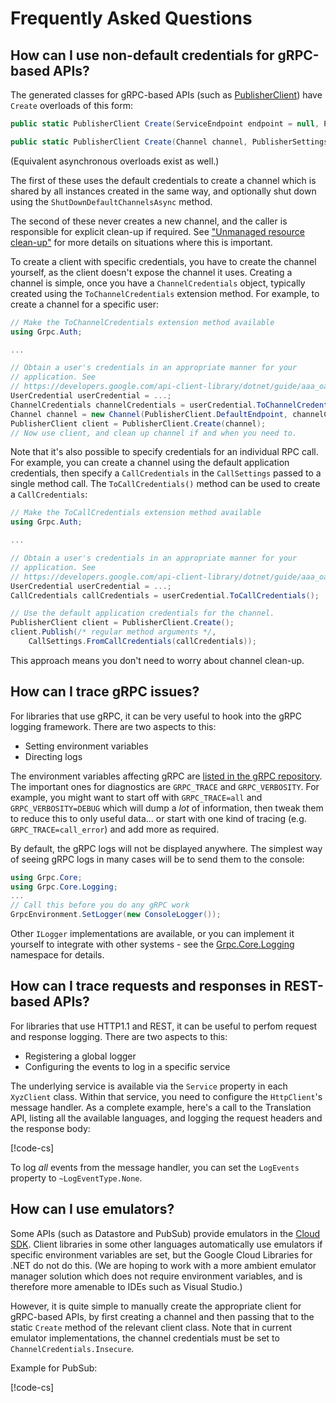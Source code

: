 # Frequently Asked Questions

## How can I use non-default credentials for gRPC-based APIs?

The generated classes for gRPC-based APIs (such as
[PublisherClient](Google.Cloud.PubSub.V1/api/Google.Cloud.PubSub.V1.PublisherClient.html))
have `Create` overloads of this form:

```csharp
public static PublisherClient Create(ServiceEndpoint endpoint = null, PublisherSettings settings = null)

public static PublisherClient Create(Channel channel, PublisherSettings settings = null)
```

(Equivalent asynchronous overloads exist as well.)

The first of these uses the default credentials to create a channel
which is shared by all instances created in the same way, and
optionally shut down using the `ShutDownDefaultChannelsAsync` method.

The second of these never creates a new channel, and the caller is
responsible for explicit clean-up if required. See ["Unmanaged
resource clean-up"](guides/cleanup.md) for more details on situations where
this is important.

To create a client with specific credentials, you have to create the
channel yourself, as the client doesn't expose the channel it uses.
Creating a channel is simple, once you have a `ChannelCredentials`
object, typically created using the `ToChannelCredentials` extension
method. For example, to create a channel for a specific user:

```csharp
// Make the ToChannelCredentials extension method available
using Grpc.Auth;

...

// Obtain a user's credentials in an appropriate manner for your
// application. See
// https://developers.google.com/api-client-library/dotnet/guide/aaa_oauth
UserCredential userCredential = ...;
ChannelCredentials channelCredentials = userCredential.ToChannelCredentials();
Channel channel = new Channel(PublisherClient.DefaultEndpoint, channelCredentials);
PublisherClient client = PublisherClient.Create(channel);
// Now use client, and clean up channel if and when you need to.
```

Note that it's also possible to specify credentials for an
individual RPC call. For example, you can create a channel using the
default application credentials, then specify a `CallCredentials` in
the `CallSettings` passed to a single method call. The
`ToCallCredentials()` method can be used to create a
`CallCredentials`:

```csharp
// Make the ToCallCredentials extension method available
using Grpc.Auth;

...

// Obtain a user's credentials in an appropriate manner for your
// application. See
// https://developers.google.com/api-client-library/dotnet/guide/aaa_oauth
UserCredential userCredential = ...;
CallCredentials callCredentials = userCredential.ToCallCredentials();

// Use the default application credentials for the channel.
PublisherClient client = PublisherClient.Create();
client.Publish(/* regular method arguments */,
    CallSettings.FromCallCredentials(callCredentials));
```

This approach means you don't need to worry about channel clean-up.

## How can I trace gRPC issues?

For libraries that use gRPC, it can be very useful to hook into the
gRPC logging framework. There are two aspects to this:

- Setting environment variables
- Directing logs

The environment variables affecting gRPC are [listed in the gRPC
repository](https://github.com/grpc/grpc/blob/master/doc/environment_variables.md).
The important ones for diagnostics are `GRPC_TRACE` and
`GRPC_VERBOSITY`. For example, you might want to start off with
`GRPC_TRACE=all` and `GRPC_VERBOSITY=DEBUG` which will dump a *lot*
of information, then tweak them to reduce this to only useful
data... or start with one kind of tracing (e.g.
`GRPC_TRACE=call_error`) and add more as required.

By default, the gRPC logs will not be displayed anywhere. The
simplest way of seeing gRPC logs in many cases will be to send them
to the console:

```csharp
using Grpc.Core;
using Grpc.Core.Logging;
...
// Call this before you do any gRPC work
GrpcEnvironment.SetLogger(new ConsoleLogger());
```

Other `ILogger` implementations are available, or you can implement
it yourself to integrate with other systems - see the
[Grpc.Core.Logging](https://github.com/grpc/grpc/tree/master/src/csharp/Grpc.Core/Logging)
namespace for details.

## How can I trace requests and responses in REST-based APIs?

For libraries that use HTTP1.1 and REST, it can be useful to perfom request and response
logging. There are two aspects to this:

- Registering a global logger
- Configuring the events to log in a specific service

The underlying service is available via the `Service` property in each `XyzClient` class. Within
that service, you need to configure the `HttpClient`'s message handler. As a complete example,
here's a call to the Translation API, listing all the available languages, and logging the request
headers and the response body:

[!code-cs[](obj/snippets/Google.Cloud.Docs.Faq.txt#RestLogging)]

To log *all* events from the message handler, you can set the `LogEvents` property to
`~LogEventType.None`.

## How can I use emulators?

Some APIs (such as Datastore and PubSub) provide emulators in the
[Cloud SDK](https://cloud.google.com/sdk/). Client libraries in some
other languages automatically use emulators if specific environment
variables are set, but the Google Cloud Libraries for .NET do not do
this. (We are hoping to work with a more ambient emulator manager
solution which does not require environment variables, and is
therefore more amenable to IDEs such as Visual Studio.)

However, it is quite simple to manually create the appropriate
client for gRPC-based APIs, by first creating a channel and then
passing that to the static `Create` method of the relevant client
class. Note that in current emulator implementations, the channel
credentials must be set to `ChannelCredentials.Insecure`.

Example for PubSub:

[!code-cs[](obj/snippets/Google.Cloud.Docs.Faq.txt#Emulator)]
